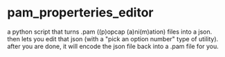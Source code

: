 # pam_properteries_editor
a python script that turns .pam ((p)opcap (a)ni(m)ation) files into a json. then lets you edit that json (with a "pick an option number" type of utility). after you are done, it will encode the json file back into a .pam file for you.
